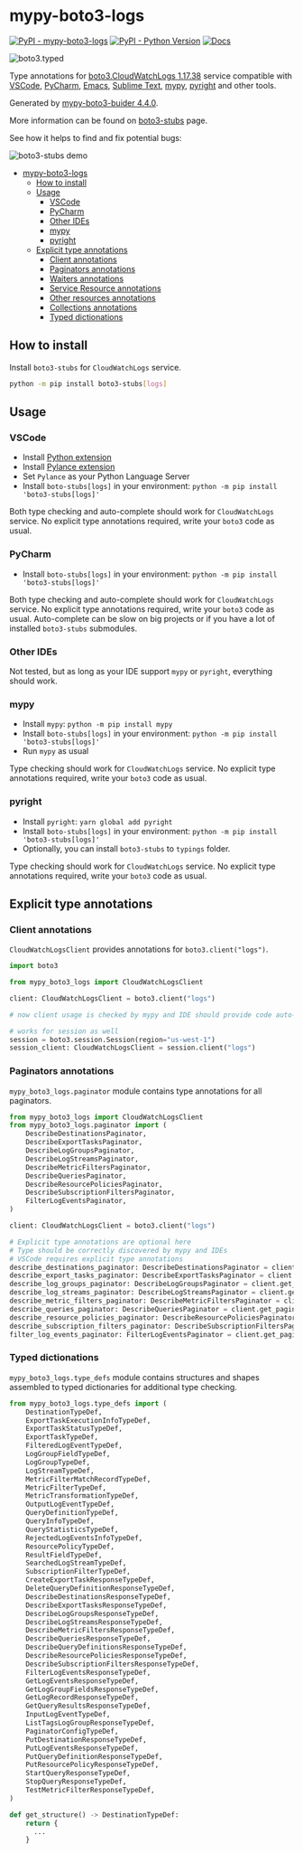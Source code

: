 # mypy-boto3-logs

[![PyPI - mypy-boto3-logs](https://img.shields.io/pypi/v/mypy-boto3-logs.svg?color=blue)](https://pypi.org/project/mypy-boto3-logs)
[![PyPI - Python Version](https://img.shields.io/pypi/pyversions/mypy-boto3-logs.svg?color=blue)](https://pypi.org/project/mypy-boto3-logs)
[![Docs](https://img.shields.io/readthedocs/mypy-boto3-builder.svg?color=blue)](https://mypy-boto3-builder.readthedocs.io/)

![boto3.typed](https://github.com/vemel/mypy_boto3_builder/raw/master/logo.png)

Type annotations for
[boto3.CloudWatchLogs 1.17.38](https://boto3.amazonaws.com/v1/documentation/api/1.17.38/reference/services/logs.html#CloudWatchLogs) service
compatible with
[VSCode](https://code.visualstudio.com/),
[PyCharm](https://www.jetbrains.com/pycharm/),
[Emacs](https://www.gnu.org/software/emacs/),
[Sublime Text](https://www.sublimetext.com/),
[mypy](https://github.com/python/mypy),
[pyright](https://github.com/microsoft/pyright)
and other tools.

Generated by [mypy-boto3-buider 4.4.0](https://github.com/vemel/mypy_boto3_builder).

More information can be found on [boto3-stubs](https://pypi.org/project/boto3-stubs/) page.

See how it helps to find and fix potential bugs:

![boto3-stubs demo](https://github.com/vemel/mypy_boto3_builder/raw/master/demo.gif)

- [mypy-boto3-logs](#mypy-boto3-logs)
  - [How to install](#how-to-install)
  - [Usage](#usage)
    - [VSCode](#vscode)
    - [PyCharm](#pycharm)
    - [Other IDEs](#other-ides)
    - [mypy](#mypy)
    - [pyright](#pyright)
  - [Explicit type annotations](#explicit-type-annotations)
    - [Client annotations](#client-annotations)
    - [Paginators annotations](#paginators-annotations)
    - [Waiters annotations](#waiters-annotations)
    - [Service Resource annotations](#service-resource-annotations)
    - [Other resources annotations](#other-resources-annotations)
    - [Collections annotations](#collections-annotations)
    - [Typed dictionations](#typed-dictionations)

## How to install

Install `boto3-stubs` for `CloudWatchLogs` service.

```bash
python -m pip install boto3-stubs[logs]
```

## Usage

### VSCode

- Install [Python extension](https://marketplace.visualstudio.com/items?itemName=ms-python.python)
- Install [Pylance extension](https://marketplace.visualstudio.com/items?itemName=ms-python.vscode-pylance)
- Set `Pylance` as your Python Language Server
- Install `boto-stubs[logs]` in your environment: `python -m pip install 'boto3-stubs[logs]'`

Both type checking and auto-complete should work for `CloudWatchLogs` service.
No explicit type annotations required, write your `boto3` code as usual.

### PyCharm

- Install `boto-stubs[logs]` in your environment: `python -m pip install 'boto3-stubs[logs]'`

Both type checking and auto-complete should work for `CloudWatchLogs` service.
No explicit type annotations required, write your `boto3` code as usual.
Auto-complete can be slow on big projects or if you have a lot of installed `boto3-stubs` submodules.

### Other IDEs

Not tested, but as long as your IDE support `mypy` or `pyright`, everything should work.

### mypy

- Install `mypy`: `python -m pip install mypy`
- Install `boto-stubs[logs]` in your environment: `python -m pip install 'boto3-stubs[logs]'`
- Run `mypy` as usual

Type checking should work for `CloudWatchLogs` service.
No explicit type annotations required, write your `boto3` code as usual.

### pyright

- Install `pyright`: `yarn global add pyright`
- Install `boto-stubs[logs]` in your environment: `python -m pip install 'boto3-stubs[logs]'`
- Optionally, you can install `boto3-stubs` to `typings` folder.

Type checking should work for `CloudWatchLogs` service.
No explicit type annotations required, write your `boto3` code as usual.

## Explicit type annotations

### Client annotations

`CloudWatchLogsClient` provides annotations for `boto3.client("logs")`.

```python
import boto3

from mypy_boto3_logs import CloudWatchLogsClient

client: CloudWatchLogsClient = boto3.client("logs")

# now client usage is checked by mypy and IDE should provide code auto-complete

# works for session as well
session = boto3.session.Session(region="us-west-1")
session_client: CloudWatchLogsClient = session.client("logs")
```

### Paginators annotations

`mypy_boto3_logs.paginator` module contains type annotations for all paginators.

```python
from mypy_boto3_logs import CloudWatchLogsClient
from mypy_boto3_logs.paginator import (
    DescribeDestinationsPaginator,
    DescribeExportTasksPaginator,
    DescribeLogGroupsPaginator,
    DescribeLogStreamsPaginator,
    DescribeMetricFiltersPaginator,
    DescribeQueriesPaginator,
    DescribeResourcePoliciesPaginator,
    DescribeSubscriptionFiltersPaginator,
    FilterLogEventsPaginator,
)

client: CloudWatchLogsClient = boto3.client("logs")

# Explicit type annotations are optional here
# Type should be correctly discovered by mypy and IDEs
# VSCode requires explicit type annotations
describe_destinations_paginator: DescribeDestinationsPaginator = client.get_paginator("describe_destinations")
describe_export_tasks_paginator: DescribeExportTasksPaginator = client.get_paginator("describe_export_tasks")
describe_log_groups_paginator: DescribeLogGroupsPaginator = client.get_paginator("describe_log_groups")
describe_log_streams_paginator: DescribeLogStreamsPaginator = client.get_paginator("describe_log_streams")
describe_metric_filters_paginator: DescribeMetricFiltersPaginator = client.get_paginator("describe_metric_filters")
describe_queries_paginator: DescribeQueriesPaginator = client.get_paginator("describe_queries")
describe_resource_policies_paginator: DescribeResourcePoliciesPaginator = client.get_paginator("describe_resource_policies")
describe_subscription_filters_paginator: DescribeSubscriptionFiltersPaginator = client.get_paginator("describe_subscription_filters")
filter_log_events_paginator: FilterLogEventsPaginator = client.get_paginator("filter_log_events")
```







### Typed dictionations

`mypy_boto3_logs.type_defs` module contains structures and shapes assembled
to typed dictionaries for additional type checking.

```python
from mypy_boto3_logs.type_defs import (
    DestinationTypeDef,
    ExportTaskExecutionInfoTypeDef,
    ExportTaskStatusTypeDef,
    ExportTaskTypeDef,
    FilteredLogEventTypeDef,
    LogGroupFieldTypeDef,
    LogGroupTypeDef,
    LogStreamTypeDef,
    MetricFilterMatchRecordTypeDef,
    MetricFilterTypeDef,
    MetricTransformationTypeDef,
    OutputLogEventTypeDef,
    QueryDefinitionTypeDef,
    QueryInfoTypeDef,
    QueryStatisticsTypeDef,
    RejectedLogEventsInfoTypeDef,
    ResourcePolicyTypeDef,
    ResultFieldTypeDef,
    SearchedLogStreamTypeDef,
    SubscriptionFilterTypeDef,
    CreateExportTaskResponseTypeDef,
    DeleteQueryDefinitionResponseTypeDef,
    DescribeDestinationsResponseTypeDef,
    DescribeExportTasksResponseTypeDef,
    DescribeLogGroupsResponseTypeDef,
    DescribeLogStreamsResponseTypeDef,
    DescribeMetricFiltersResponseTypeDef,
    DescribeQueriesResponseTypeDef,
    DescribeQueryDefinitionsResponseTypeDef,
    DescribeResourcePoliciesResponseTypeDef,
    DescribeSubscriptionFiltersResponseTypeDef,
    FilterLogEventsResponseTypeDef,
    GetLogEventsResponseTypeDef,
    GetLogGroupFieldsResponseTypeDef,
    GetLogRecordResponseTypeDef,
    GetQueryResultsResponseTypeDef,
    InputLogEventTypeDef,
    ListTagsLogGroupResponseTypeDef,
    PaginatorConfigTypeDef,
    PutDestinationResponseTypeDef,
    PutLogEventsResponseTypeDef,
    PutQueryDefinitionResponseTypeDef,
    PutResourcePolicyResponseTypeDef,
    StartQueryResponseTypeDef,
    StopQueryResponseTypeDef,
    TestMetricFilterResponseTypeDef,
)

def get_structure() -> DestinationTypeDef:
    return {
      ...
    }
```
